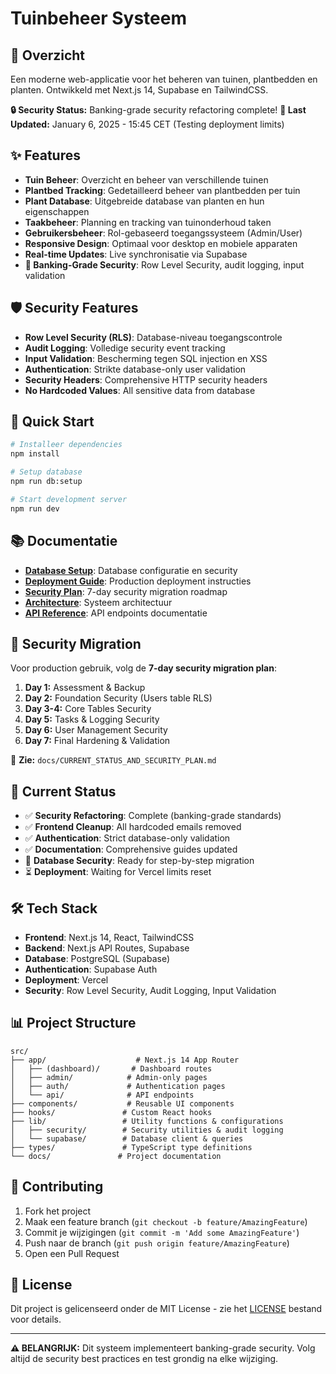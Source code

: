 # Tuinbeheer Systeem

## 🌱 Overzicht

Een moderne web-applicatie voor het beheren van tuinen, plantbedden en planten. Ontwikkeld met Next.js 14, Supabase en TailwindCSS.

**🔒 Security Status:** Banking-grade security refactoring complete!
**📅 Last Updated:** January 6, 2025 - 15:45 CET (Testing deployment limits)

## ✨ Features

- **Tuin Beheer**: Overzicht en beheer van verschillende tuinen
- **Plantbed Tracking**: Gedetailleerd beheer van plantbedden per tuin  
- **Plant Database**: Uitgebreide database van planten en hun eigenschappen
- **Taakbeheer**: Planning en tracking van tuinonderhoud taken
- **Gebruikersbeheer**: Rol-gebaseerd toegangssysteem (Admin/User)
- **Responsive Design**: Optimaal voor desktop en mobiele apparaten
- **Real-time Updates**: Live synchronisatie via Supabase
- **🔐 Banking-Grade Security**: Row Level Security, audit logging, input validation

## 🛡️ Security Features

- **Row Level Security (RLS)**: Database-niveau toegangscontrole
- **Audit Logging**: Volledige security event tracking  
- **Input Validation**: Bescherming tegen SQL injection en XSS
- **Authentication**: Strikte database-only user validation
- **Security Headers**: Comprehensive HTTP security headers
- **No Hardcoded Values**: All sensitive data from database

## 🚀 Quick Start

```bash
# Installeer dependencies
npm install

# Setup database
npm run db:setup

# Start development server
npm run dev
```

## 📚 Documentatie

- **[Database Setup](docs/database-setup.md)**: Database configuratie en security
- **[Deployment Guide](docs/deployment.md)**: Production deployment instructies
- **[Security Plan](docs/CURRENT_STATUS_AND_SECURITY_PLAN.md)**: 7-day security migration roadmap
- **[Architecture](docs/architecture.md)**: Systeem architectuur
- **[API Reference](docs/api-reference.md)**: API endpoints documentatie

## 🔐 Security Migration

Voor production gebruik, volg de **7-day security migration plan**:

1. **Day 1:** Assessment & Backup
2. **Day 2:** Foundation Security (Users table RLS)  
3. **Day 3-4:** Core Tables Security
4. **Day 5:** Tasks & Logging Security
5. **Day 6:** User Management Security
6. **Day 7:** Final Hardening & Validation

📖 **Zie:** `docs/CURRENT_STATUS_AND_SECURITY_PLAN.md`

## 🎯 Current Status

- ✅ **Security Refactoring**: Complete (banking-grade standards)
- ✅ **Frontend Cleanup**: All hardcoded emails removed
- ✅ **Authentication**: Strict database-only validation
- ✅ **Documentation**: Comprehensive guides updated
- 🚧 **Database Security**: Ready for step-by-step migration
- ⏳ **Deployment**: Waiting for Vercel limits reset

## 🛠️ Tech Stack

- **Frontend**: Next.js 14, React, TailwindCSS
- **Backend**: Next.js API Routes, Supabase
- **Database**: PostgreSQL (Supabase)
- **Authentication**: Supabase Auth
- **Deployment**: Vercel
- **Security**: Row Level Security, Audit Logging, Input Validation

## 📊 Project Structure

```
src/
├── app/                    # Next.js 14 App Router
│   ├── (dashboard)/       # Dashboard routes
│   ├── admin/            # Admin-only pages
│   ├── auth/             # Authentication pages
│   └── api/              # API endpoints
├── components/           # Reusable UI components
├── hooks/               # Custom React hooks
├── lib/                 # Utility functions & configurations
│   ├── security/        # Security utilities & audit logging
│   └── supabase/        # Database client & queries
├── types/               # TypeScript type definitions
└── docs/               # Project documentation
```

## 🤝 Contributing

1. Fork het project
2. Maak een feature branch (`git checkout -b feature/AmazingFeature`)
3. Commit je wijzigingen (`git commit -m 'Add some AmazingFeature'`)
4. Push naar de branch (`git push origin feature/AmazingFeature`)
5. Open een Pull Request

## 📄 License

Dit project is gelicenseerd onder de MIT License - zie het [LICENSE](LICENSE) bestand voor details.

---

**⚠️ BELANGRIJK:** Dit systeem implementeert banking-grade security. Volg altijd de security best practices en test grondig na elke wijziging.
